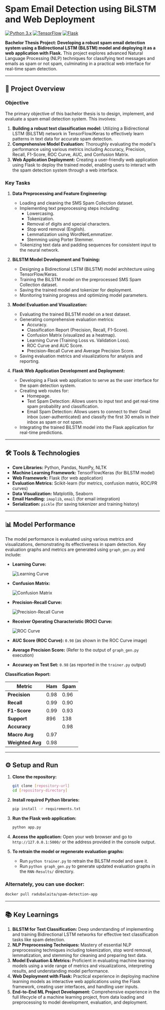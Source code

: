 
# Spam Email Detection using BiLSTM and Web Deployment

[![Python 3.x](https://img.shields.io/badge/Python-3.x-blue)](https://www.python.org/)
[![TensorFlow](https://img.shields.io/badge/TensorFlow-2.x-orange)](https://www.tensorflow.org/)
[![Flask](https://img.shields.io/badge/Flask-2.x-green)](https://flask.palletsprojects.com/en/2.x/)

**Bachelor Thesis Project: Developing a robust spam email detection system using a Bidirectional LSTM (BiLSTM) model and deploying it as a web application with Flask.** This project explores advanced Natural Language Processing (NLP) techniques for classifying text messages and emails as spam or not spam, culminating in a practical web interface for real-time spam detection.

---

## 🎯 Project Overview

### **Objective**

The primary objective of this bachelor thesis is to design, implement, and evaluate a spam email detection system. This involves:

1.  **Building a robust text classification model:** Utilizing a Bidirectional LSTM (BiLSTM) network in TensorFlow/Keras to effectively learn patterns in text data for accurate spam detection.
2.  **Comprehensive Model Evaluation:** Thoroughly evaluating the model's performance using various metrics including Accuracy, Precision, Recall, F1-Score, ROC Curve, AUC, and Confusion Matrix.
3.  **Web Application Deployment:** Creating a user-friendly web application using Flask to deploy the trained model, enabling users to interact with the spam detection system through a web interface.

### **Key Tasks**

1.  **Data Preprocessing and Feature Engineering:**
    *   Loading and cleaning the SMS Spam Collection dataset.
    *   Implementing text preprocessing steps including:
        *   Lowercasing.
        *   Tokenization.
        *   Removal of digits and special characters.
        *   Stop word removal (English).
        *   Lemmatization using WordNetLemmatizer.
        *   Stemming using Porter Stemmer.
    *   Tokenizing text data and padding sequences for consistent input to the neural network.

2.  **BiLSTM Model Development and Training:**
    *   Designing a Bidirectional LSTM (BiLSTM) model architecture using TensorFlow/Keras.
    *   Training the BiLSTM model on the preprocessed SMS Spam Collection dataset.
    *   Saving the trained model and tokenizer for deployment.
    *   Monitoring training progress and optimizing model parameters.

3.  **Model Evaluation and Visualization:**
    *   Evaluating the trained BiLSTM model on a test dataset.
    *   Generating comprehensive evaluation metrics:
        *   Accuracy.
        *   Classification Report (Precision, Recall, F1-Score).
        *   Confusion Matrix (visualized as a heatmap).
        *   Learning Curve (Training Loss vs. Validation Loss).
        *   ROC Curve and AUC Score.
        *   Precision-Recall Curve and Average Precision Score.
    *   Saving evaluation metrics and visualizations for analysis and reporting.

4.  **Flask Web Application Development and Deployment:**
    *   Developing a Flask web application to serve as the user interface for the spam detection system.
    *   Creating web routes for:
        *   Homepage.
        *   Text Spam Detection: Allows users to input text and get real-time spam probability and classification.
        *   Email Spam Detection: Allows users to connect to their Gmail inbox (user-authenticated) and classify the first 30 emails in their inbox as spam or not spam.
    *   Integrating the trained BiLSTM model into the Flask application for real-time predictions.

---

## 🛠️ Tools & Technologies

*   **Core Libraries:** Python, Pandas, NumPy, NLTK
*   **Machine Learning Framework:** TensorFlow/Keras (for BiLSTM model)
*   **Web Framework:** Flask (for web application)
*   **Evaluation Metrics:** Scikit-learn (for metrics, confusion matrix, ROC/PR curves)
*   **Data Visualization:** Matplotlib, Seaborn
*   **Email Handling:** `imaplib`, `email` (for email integration)
*   **Serialization:** `pickle` (for saving tokenizer and training history)

---

## 📊 Model Performance

The model performance is evaluated using various metrics and visualizations, demonstrating its effectiveness in spam detection. Key evaluation graphs and metrics are generated using `graph_gen.py` and include:

*   **Learning Curve:**

    ![Learning Curve](RNN-Results/learning_curve.png)

*   **Confusion Matrix:**

    ![Confusion Matrix](RNN-Results/confusion_matrix.png)

*   **Precision-Recall Curve:**

    ![Precision-Recall Curve](RNN-Results/precision_recall_curve.png)

*   **Receiver Operating Characteristic (ROC) Curve:**

    ![ROC Curve](RNN-Results/roc_curve.png)

*   **AUC Score (ROC Curve):**  `0.98` (as shown in the ROC Curve image)
*   **Average Precision Score:** (Refer to the output of `graph_gen.py` execution)
*   **Accuracy on Test Set:** `0.98` (as reported in the `trainer.py` output)

**Classification Report:**

| Metric        | Ham   | Spam  |
|---------------|-------|-------|
| **Precision** | 0.98  | 0.96  |
| **Recall**    | 0.99  | 0.90  |
| **F1-Score**  | 0.99  | 0.93  |
| **Support**   | 896   | 138   |
| **Accuracy**  |       | 0.98  |
| **Macro Avg** | 0.97  |       |
| **Weighted Avg**| 0.98  |       |

---

## ⚙️ Setup and Run

1.  **Clone the repository:**
    ```bash
    git clone [repository-url]
    cd [repository-directory]
    ```

2.  **Install required Python libraries:**
    ```bash
    pip install -r requirements.txt
    ```

3.  **Run the Flask web application:**
    ```bash
    python app.py
    ```

4.  **Access the application:** Open your web browser and go to `http://127.0.0.1:5000/` or the address provided in the console output.

5.  **To retrain the model or regenerate evaluation graphs:**
    *   Run `python trainer.py` to retrain the BiLSTM model and save it.
    *   Run `python graph_gen.py` to generate updated evaluation graphs in the `RNN-Results/` directory.

### Alternately, you can use docker:
```bash
docker pull radubalaita/spam-detection-app
```
---

## 📚 Key Learnings

1.  **BiLSTM for Text Classification:** Deep understanding of implementing and training Bidirectional LSTM networks for effective text classification tasks like spam detection.
2.  **NLP Preprocessing Techniques:** Mastery of essential NLP preprocessing techniques including tokenization, stop word removal, lemmatization, and stemming for cleaning and preparing text data.
3.  **Model Evaluation & Metrics:** Proficient in evaluating machine learning models using a wide range of metrics and visualizations, interpreting results, and understanding model performance.
4.  **Web Deployment with Flask:** Practical experience in deploying machine learning models as interactive web applications using the Flask framework, creating user interfaces, and handling user inputs.
5.  **End-to-End ML Project Development:** Comprehensive experience in the full lifecycle of a machine learning project, from data loading and preprocessing to model development, evaluation, and deployment.

